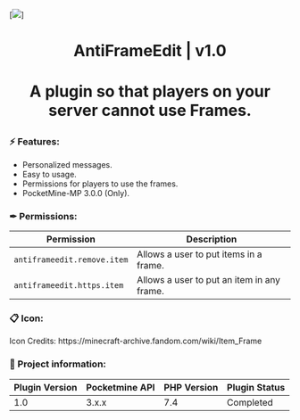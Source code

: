 [![](https://poggit.pmmp.io/shield.state/AntiFrameEdit)]

<div align="center">
<h1>AntiFrameEdit | v1.0<h1>
<p>A plugin so that players on your server cannot use Frames.</p>
</div>

<h3>⚡ Features:</h3>
<ul>
<li>Personalized messages.</li>
<li>Easy to usage.</li>
<li>Permissions for players to use the frames.</li>
<li>PocketMine-MP 3.0.0 (Only).</li>
</ul>

<h3>✒ Permissions:</h3>

| Permission | Description |
| --- | --- |
| `antiframeedit.remove.item` | Allows a user to put items in a frame. |
| `antiframeedit.https.item` | Allows a user to put an item in any frame. |

<h3>📋 Icon:</h3>

<p>Icon Credits: https://minecraft-archive.fandom.com/wiki/Item_Frame</p>

<h3>📖 Project information:</h3>

| Plugin Version | Pocketmine API | PHP Version | Plugin Status |
|---|---|---|---|
| 1.0 | 3.x.x | 7.4 | Completed |